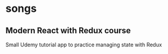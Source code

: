 # songs

## Modern React with Redux course

Small Udemy tutorial app to practice managing state with Redux
